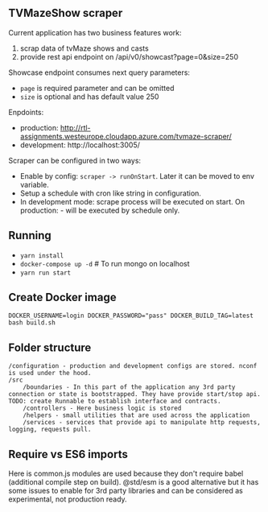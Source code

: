 ## TVMazeShow scraper

Current application has two business features work:

1. scrap data of tvMaze shows and casts
1. provide rest api endpoint on /api/v0/showcast?page=0&size=250

Showcase endpoint consumes next query parameters:
- `page` is required parameter and can be omitted
- `size` is optional and has default value 250

Enpdoints:
- production: http://rtl-assignments.westeurope.cloudapp.azure.com/tvmaze-scraper/
- development: http://localhost:3005/

Scraper can be configured in two ways:

- Enable by config: `scraper -> runOnStart`. Later it can be moved to env variable.
- Setup a schedule with cron like string in configuration.
- In development mode: scrape process will be executed on start. On production: - will be executed by schedule only.

## Running

- `yarn install`
- `docker-compose up -d` # To run mongo on localhost
- `yarn run start`

## Create Docker image

`DOCKER_USERNAME=login DOCKER_PASSWORD="pass" DOCKER_BUILD_TAG=latest bash build.sh`

## Folder structure

```
/configuration - production and development configs are stored. nconf is used under the hood.
/src
    /boundaries - In this part of the application any 3rd party connection or state is bootstrapped. They have provide start/stop api. TODO: create Runnable to establish interface and contracts.
    /controllers - Here business logic is stored
    /helpers - small utilities that are used across the application
    /services - services that provide api to manipulate http requests, logging, requests pull.
```

## Require vs ES6 imports

Here is common.js modules are used because they don't require babel (additional compile step on build). @std/esm is a good alternative but it has some issues to enable for 3rd party libraries and can be considered as experimental, not production ready.
